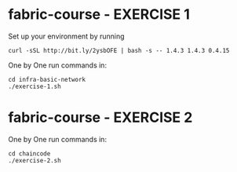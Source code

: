 # fabric-course  - EXERCISE 1
Set up your environment by running 
```
curl -sSL http://bit.ly/2ysbOFE | bash -s -- 1.4.3 1.4.3 0.4.15
```

One by One run commands in:
```
cd infra-basic-network
./exercise-1.sh
```

# fabric-course  - EXERCISE 2

One by One run commands in:
```
cd chaincode
./exercise-2.sh
```
